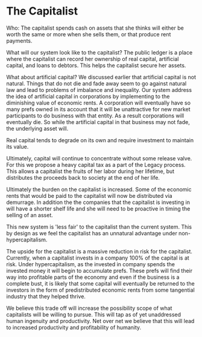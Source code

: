 # The Capitalist

Who: The capitalist spends cash on assets that she thinks will either be worth the same or more when she sells them, or that produce rent payments.

What will our system look like to the capitalist? The public ledger is a place where the capitalist can record her ownership of real capital, artificial capital, and loans to debtors.  This helps the capitalist secure her assets.

What about artificial capital?  We discussed earlier that artificial capital is not natural.  Things that do not die and fade away seem to go against natural law and lead to problems of imbalance and inequality.  Our system address the idea of artificial capital in corporations by implementing to the diminishing value of economic rents.  A corporation will eventually have so many prefs owned in its account that it will be unattractive for new market participants to do business with that entity.  As a result corporations will eventually die.  So while the artificial capital in that business may not fade, the underlying asset will.

Real capital tends to degrade on its own and require investment to maintain its value.

Ultimately, capital will continue to concentrate without some release valve.  For this we propose a heavy capital tax as a part of the Legacy process.  This allows a capitalist the fruits of her labor during her lifetime, but distributes the proceeds back to society at the end of her life.

Ultimately the burden on the capitalist is increased.  Some of the economic rents that would be paid to the capitalist will now be distributed via demurrage. In addition the the companies that the capitalist is investing in will have a shorter shelf life and she will need to be proactive in timing the selling of an asset.

This new system is 'less fair' to the capitalist than the current system.  This by design as we feel the capitalist has an unnatural advantage under non-hypercapitalism.

The upside for the capitalist is a massive reduction in risk for the capitalist.  Currently, when a capitalist invests in a company 100% of the capital is at risk.  Under hypercapitalism, as the invested in company spends the invested money it will begin to accumulate prefs.  These prefs will find their way into profitable parts of the economy and even if the business is a complete bust, it is likely that some capital will eventually be returned to the investors in the form of predistributed economic rents from some tangential industry that they helped thrive.

We believe this trade off will increase the possibility scope of what capitalists will be willing to pursue.  This will tap as of yet unaddressed human ingenuity and productivity.  Net over net we believe that this will lead to increased productivity and profitability of humanity.
